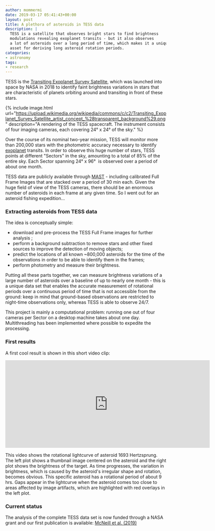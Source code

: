 ```yaml
---
author: mommermi
date: 2019-03-17 05:41:43+00:00
layout: post
title: A plethora of asteroids in TESS data
description: |
  TESS is a satellite that observes bright stars to find brightness
  modulations revealing exoplanet transits - but it also observes
  a lot of asteroids over a long period of time, which makes it a unique
  asset for deriving long asteroid rotation periods.
categories:
- astronomy
tags:
- research
---
```


TESS is the [Transiting Exoplanet Survey Satellite](https://tess.mit.edu/), which was launched into space by NASA in 2018 to identify faint brightness variations in stars that are characteristic of planets orbiting around and transiting in front of these stars.

{% include image.html url="https://upload.wikimedia.org/wikipedia/commons/c/c2/Transiting_Exoplanet_Survey_Satellite_artist_concept_%28transparent_background%29.png" description="A rendering of the TESS spacecraft. The instrument consists of four imaging cameras, each covering 24° x 24° of the sky." %}

Over the course of its nominal two-year mission, TESS will monitor more than 200,000 stars with the photometric accuracy necessary to identify [exoplanet](https://en.wikipedia.org/wiki/Exoplanet) transits. In order to observe this huge number of stars, TESS points at different "Sectors" in the sky, amounting to a total of 85% of the entire sky. Each Sector spanning 24° x 96°  is observed over a period of about one month.

TESS data are publicly available through [MAST](https://archive.stsci.edu/tess/) - including calibrated Full Frame Images that are stacked over a period of 30 min each. Given the huge field of view of the TESS cameras, there should be an enormous number of asteroids in each frame at any given time. So I went out for an asteroid fishing expedition...

### Extracting asteroids from TESS data

The idea is conceptually simple:
  * download and pre-process the TESS Full Frame images for further analysis ;
  * perform a background subtraction to remove stars and other fixed sources to improve the detection of moving objects;
  * predict the locations of all known ~800,000 asteroids for the time of the observations in order to be able to identify them in the frames;
  * perform photometry and measure their brightness.

Putting all these parts together, we can measure brightness variations of a large number of asteroids over a baseline of up to nearly one month - this is a unique data set that enables the accurate measurement of rotational periods over a continuous period of time that is not accessible from the ground: keep in mind that ground-based observations are restricted to night-time observations only, whereas TESS is able to observe 24/7.

This project is mainly a computational problem: running one out of four cameras per Sector on a desktop machine takes about one day. Multithreading has been implemented where possible to expedite the processing.


### First results

A first cool result is shown in this short video clip:

<iframe title="vimeo-player" src="https://player.vimeo.com/video/323253379" width="640" height="274" frameborder="0" allowfullscreen></iframe>

This video shows the rotational lightcurve of asteroid 1693 Hertzsprung. The left plot shows a thumbnail image centered on the asteroid and the right plot shows the brightness of the target. As time progresses, the variation in brightness, which is caused by the asteroid's irregular shape and rotation, becomes obvious. This specific asteroid has a rotational period of about 9 hrs. Gaps appear in the lightcurve when the asteroid comes too close to areas affected by image artifacts, which are highlighted with red overlays in the left plot.

### Current status

The analysis of the complete TESS data set is now funded through a NASA grant and our first publication is available: [McNeill et al. (2019)](https://ui.adsabs.harvard.edu/abs/2019ApJS..245...29M/abstract)


